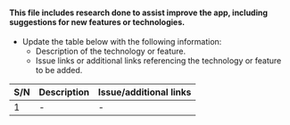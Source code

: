 #### This file includes research done to assist improve the app, including suggestions for new features or technologies.

- Update the table below  with the following information:
    - Description of the technology or feature.
    - Issue links or additional links referencing the technology or feature to be added.


| S/N      | Description |   Issue/additional links |
| ----------- | ----------- |  --------                |
|    1        | -           |                   -      |
